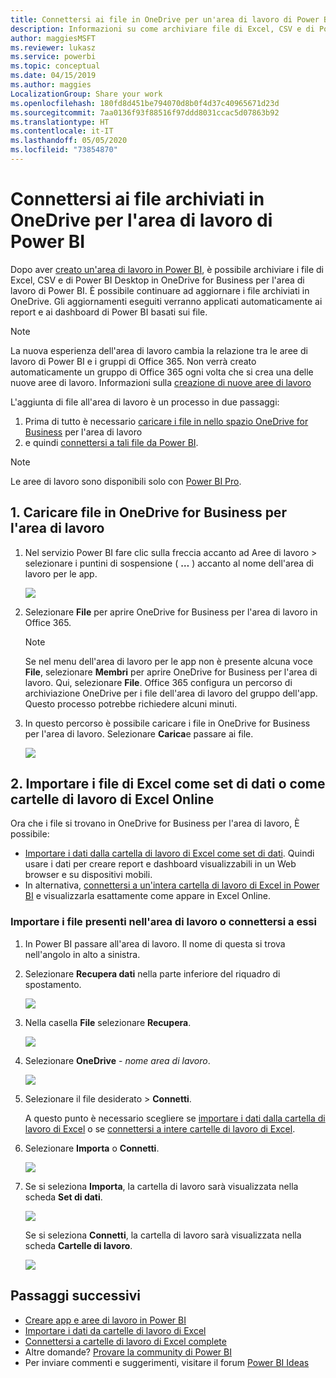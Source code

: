 ```yaml
---
title: Connettersi ai file in OneDrive per un'area di lavoro di Power BI
description: Informazioni su come archiviare file di Excel, CSV e di Power BI Desktop nell'area di lavoro in OneDrive e su come accedere a questi file.
author: maggiesMSFT
ms.reviewer: lukasz
ms.service: powerbi
ms.topic: conceptual
ms.date: 04/15/2019
ms.author: maggies
LocalizationGroup: Share your work
ms.openlocfilehash: 180fd8d451be794070d8b0f4d37c40965671d23d
ms.sourcegitcommit: 7aa0136f93f88516f97ddd8031ccac5d07863b92
ms.translationtype: HT
ms.contentlocale: it-IT
ms.lasthandoff: 05/05/2020
ms.locfileid: "73854870"
---
```

# <a name="connect-to-files-stored-in-onedrive-for-your-power-bi-workspace"></a>Connettersi ai file archiviati in OneDrive per l'area di lavoro di Power BI
Dopo aver [creato un'area di lavoro in Power BI](service-create-distribute-apps.md), è possibile archiviare i file di Excel, CSV e di Power BI Desktop in OneDrive for Business per l'area di lavoro di Power BI. È possibile continuare ad aggiornare i file archiviati in OneDrive. Gli aggiornamenti eseguiti verranno applicati automaticamente ai report e ai dashboard di Power BI basati sui file. 

> [!NOTE]
> La nuova esperienza dell'area di lavoro cambia la relazione tra le aree di lavoro di Power BI e i gruppi di Office 365. Non verrà creato automaticamente un gruppo di Office 365 ogni volta che si crea una delle nuove aree di lavoro. Informazioni sulla [creazione di nuove aree di lavoro](service-create-the-new-workspaces.md)

L'aggiunta di file all'area di lavoro è un processo in due passaggi: 

1. Prima di tutto è necessario [caricare i file in nello spazio OneDrive for Business](service-connect-to-files-in-app-workspace-onedrive-for-business.md#1-upload-files-to-the-onedrive-for-business-for-your-workspace) per l'area di lavoro
2. e quindi [connettersi a tali file da Power BI](service-connect-to-files-in-app-workspace-onedrive-for-business.md#2-import-excel-files-as-datasets-or-as-excel-online-workbooks).

> [!NOTE]
> Le aree di lavoro sono disponibili solo con [Power BI Pro](service-features-license-type.md).
> 

## <a name="1-upload-files-to-the-onedrive-for-business-for-your-workspace"></a>1\. Caricare file in OneDrive for Business per l'area di lavoro
1. Nel servizio Power BI fare clic sulla freccia accanto ad Aree di lavoro > selezionare i puntini di sospensione ( **…** ) accanto al nome dell'area di lavoro per le app. 
   
   ![](media/service-connect-to-files-in-app-workspace-onedrive-for-business/power-bi-app-ellipsis.png)
2. Selezionare **File** per aprire OneDrive for Business per l'area di lavoro in Office 365.
   
   > [!NOTE]
   > Se nel menu dell'area di lavoro per le app non è presente alcuna voce **File**, selezionare **Membri**  per aprire OneDrive for Business per l'area di lavoro. Qui, selezionare **File**. Office 365 configura un percorso di archiviazione OneDrive per i file dell'area di lavoro del gruppo dell'app. Questo processo potrebbe richiedere alcuni minuti. 
   > 
   > 
3. In questo percorso è possibile caricare i file in OneDrive for Business per l'area di lavoro. Selezionare **Carica**e passare ai file.
   
   ![](media/service-connect-to-files-in-app-workspace-onedrive-for-business/pbi_grpfilesonedrive.png)

## <a name="2-import-excel-files-as-datasets-or-as-excel-online-workbooks"></a>2\. Importare i file di Excel come set di dati o come cartelle di lavoro di Excel Online
Ora che i file si trovano in OneDrive for Business per l'area di lavoro, È possibile: 

* [Importare i dati dalla cartella di lavoro di Excel come set di dati](service-get-data-from-files.md). Quindi usare i dati per creare report e dashboard visualizzabili in un Web browser e su dispositivi mobili.
* In alternativa, [connettersi a un'intera cartella di lavoro di Excel in Power BI](service-excel-workbook-files.md) e visualizzarla esattamente come appare in Excel Online.

### <a name="import-or-connect-to-the-files-in-your-workspace"></a>Importare i file presenti nell'area di lavoro o connettersi a essi
1. In Power BI passare all'area di lavoro. Il nome di questa si trova nell'angolo in alto a sinistra. 
2. Selezionare **Recupera dati** nella parte inferiore del riquadro di spostamento. 
   
   ![](media/service-connect-to-files-in-app-workspace-onedrive-for-business/power-bi-app-get-data-button.png)
3. Nella casella **File** selezionare **Recupera**.
   
   ![](media/service-connect-to-files-in-app-workspace-onedrive-for-business/pbi_getfiles.png)
4. Selezionare **OneDrive** - *nome area di lavoro*.
   
    ![](media/service-connect-to-files-in-app-workspace-onedrive-for-business/pbi_grp_one_drive_shrpt.png)
5. Selezionare il file desiderato > **Connetti**.
   
    A questo punto è necessario scegliere se [importare i dati dalla cartella di lavoro di Excel](service-get-data-from-files.md) o se [connettersi a intere cartelle di lavoro di Excel](service-excel-workbook-files.md).
6. Selezionare **Importa** o **Connetti**.
   
    ![](media/service-connect-to-files-in-app-workspace-onedrive-for-business/pbi_importexceldataorwholecrop.png)
7. Se si seleziona **Importa**, la cartella di lavoro sarà visualizzata nella scheda **Set di dati**. 
   
    ![](media/service-connect-to-files-in-app-workspace-onedrive-for-business/power-bi-app-excel-file-import.png)
   
    Se si seleziona **Connetti**, la cartella di lavoro sarà visualizzata nella scheda **Cartelle di lavoro**.
   
    ![](media/service-connect-to-files-in-app-workspace-onedrive-for-business/power-bi-app-excel-file-connect.png)

## <a name="next-steps"></a>Passaggi successivi
* [Creare app e aree di lavoro in Power BI](service-create-distribute-apps.md)
* [Importare i dati da cartelle di lavoro di Excel](service-get-data-from-files.md)
* [Connettersi a cartelle di lavoro di Excel complete](service-excel-workbook-files.md)
* Altre domande? [Provare la community di Power BI](https://community.powerbi.com/)
* Per inviare commenti e suggerimenti, visitare il forum [Power BI Ideas](https://ideas.powerbi.com/forums/265200-power-bi)


